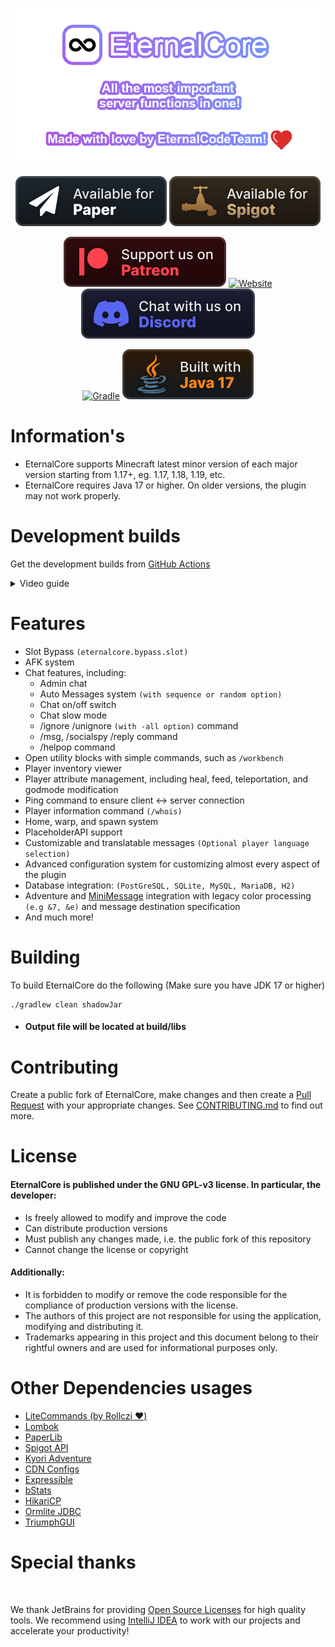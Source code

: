 <div align="center">

![readme-banner.png](assets/readme-banner.png)

[![Supports Paper](https://raw.githubusercontent.com/intergrav/devins-badges/v3/assets/cozy/supported/paper_vector.svg)](https://papermc.io)
[![Supports Spigot](https://raw.githubusercontent.com/intergrav/devins-badges/v3/assets/cozy/supported/spigot_vector.svg)](https://spigotmc.org)

[![Patreon](https://raw.githubusercontent.com/intergrav/devins-badges/v3/assets/cozy/donate/patreon-plural_vector.svg)](https://www.patreon.com/eternalcode)
[![Website](https://raw.githubusercontent.com/intergrav/devins-badges/v3/assets/cozy/documentation/website_vector.svg)](https://eternalcode.pl/)
[![Discord](https://raw.githubusercontent.com/intergrav/devins-badges/v3/assets/cozy/social/discord-plural_vector.svg)](https://discord.gg/FQ7jmGBd6c)

[![Gradle](https://raw.githubusercontent.com/intergrav/devins-badges/v3/assets/cozy/built-with/gradle_vector.svg)](https://gradle.org/)
[![Java](https://raw.githubusercontent.com/intergrav/devins-badges/v3/assets/cozy/built-with/java17_vector.svg)](https://www.java.com/)

</div>

# Information's

- EternalCore supports Minecraft latest minor version of each major version starting from 1.17+, eg. 1.17, 1.18, 1.19,
  etc.
- EternalCore requires Java 17 or higher. On older versions, the plugin may not work properly.

# Development builds

Get the development builds from [GitHub Actions](https://github.com/EternalCodeTeam/EternalCore/actions)

<details><summary>Video guide</summary>

![gif](https://i.imgur.com/hmv38VS.gif)

</details>

# Features

- Slot Bypass `(eternalcore.bypass.slot)`
- AFK system
- Chat features, including:
    - Admin chat
    - Auto Messages system `(with sequence or random option)`
    - Chat on/off switch
    - Chat slow mode
    - /ignore /unignore `(with -all option)` command
    - /msg, /socialspy /reply command
    - /helpop command
- Open utility blocks with simple commands, such as `/workbench`
- Player inventory viewer
- Player attribute management, including heal, feed, teleportation, and godmode modification
- Ping command to ensure client <-> server connection
- Player information command `(/whois)`
- Home, warp, and spawn system
- PlaceholderAPI support
- Customizable and translatable messages `(Optional player language selection)`
- Advanced configuration system for customizing almost every aspect of the plugin
- Database integration: `(PostGreSQL, SQLite, MySQL, MariaDB, H2)`
- Adventure and [MiniMessage](https://docs.advntr.dev/minimessage/format.html) integration with legacy color
  processing `(e.g &7, &e)` and message destination specification
- And much more!

# Building

To build EternalCore do the following (Make sure you have JDK 17 or higher)

```
./gradlew clean shadowJar
```

- #### Output file will be located at build/libs

# Contributing

Create a public fork of EternalCore, make changes and then create
a [Pull Request](https://github.com/EternalCodeTeam/EternalCore/pulls) with your appropriate changes.
See [CONTRIBUTING.md](https://github.com/EternalCodeTeam/EternalCore/blob/master/.github/CONTRIBUTING.md) to find out
more.

# License

#### EternalCore is published under the GNU GPL-v3 license. In particular, the developer:

- Is freely allowed to modify and improve the code
- Can distribute production versions
- Must publish any changes made, i.e. the public fork of this repository
- Cannot change the license or copyright

#### Additionally:

- It is forbidden to modify or remove the code responsible for the compliance of production versions with the license.
- The authors of this project are not responsible for using the application, modifying and distributing it.
- Trademarks appearing in this project and this document belong to their rightful owners and are used for informational
  purposes only.

# Other Dependencies usages

- [LiteCommands (by Rollczi ❤️)](https://github.com/Rollczi/LiteCommands)
- [Lombok](https://projectlombok.org/)
- [PaperLib](https://github.com/PaperMC/PaperLib)
- [Spigot API](https://www.spigotmc.org/wiki/spigot-gradle/)
- [Kyori Adventure](https://docs.adventure.kyori.net/)
- [CDN Configs](https://github.com/dzikoysk/cdn)
- [Expressible](https://github.com/panda-lang/expressible)
- [bStats](https://bstats.org/)
- [HikariCP](https://github.com/brettwooldridge/HikariCP)
- [Ormlite JDBC](https://github.com/j256/ormlite-jdbc)
- [TriumphGUI](https://github.com/TriumphTeam/triumph-gui)

# Special thanks

[<img src="https://user-images.githubusercontent.com/65517973/210912946-447a6b9a-2685-4796-9482-a44bffc727ce.png" alt="" width="150">](https://www.jetbrains.com)

We thank JetBrains for providing [Open Source Licenses](https://www.jetbrains.com/opensource/) for high quality tools.
We recommend using [IntelliJ IDEA](https://www.jetbrains.com/idea/) to work with our projects and accelerate your
productivity!
